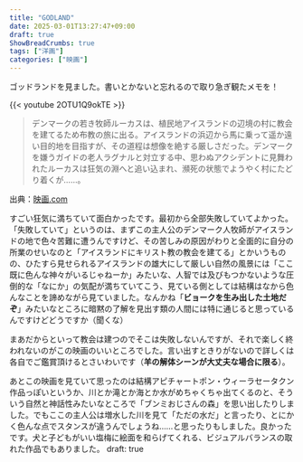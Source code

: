 ```yaml
---
title: "GODLAND"
date: 2025-03-01T13:27:47+09:00
draft: true
ShowBreadCrumbs: true
tags: ["洋画"]
categories: ["映画"]
---
```


ゴッドランドを見ました。書いとかないと忘れるので取り急ぎ観たメモを！

{{< youtube 2OTU1Q9okTE >}}

>デンマークの若き牧師ルーカスは、植民地アイスランドの辺境の村に教会を建てるため布教の旅に出る。アイスランドの浜辺から馬に乗って遥か遠い目的地を目指すが、その道程は想像を絶する厳しさだった。デンマークを嫌うガイドの老人ラグナルと対立する中、思わぬアクシデントに見舞われたルーカスは狂気の淵へと追い込まれ、瀕死の状態でようやく村にたどり着くが……。

出典：[映画.com](https://eiga.com/movie/100977/)


すごい狂気に満ちていて面白かったです。最初から全部失敗していてよかった。「失敗していて」というのは、まずこの主人公のデンマーク人牧師がアイスランドの地で色々苦難に遭うんですけど、その苦しみの原因がわりと全面的に自分の所業のせいなのと「アイスランドにキリスト教の教会を建てる」とかいうものの、ひたすら見せられるアイスランドの雄大にして厳しい自然の風景には「ここ既に色んな神々がいるじゃねーか」みたいな、人智では及びもつかないような圧倒的な「なにか」の気配が満ちていてこう、見ている側としては結構はなから色んなことを諦めながら見ていました。なんかね「**ビョークを生み出した土地だぞ**」みたいなところに暗黙の了解を見出す類の人間には特に通じると思っているんですけどどうですか（聞くな）

まあだからといって教会は建つのでそこは失敗しないんですが、それで楽しく終われないのがこの映画のいいところでした。言い出すときりがないので詳しくは各自でご鑑賞頂けるとさいわいです（**羊の解体シーンが大丈夫な場合に限る**）。

あとこの映画を見ていて思ったのは結構アピチャートポン・ウィーラセータクン作品っぽいというか、川とか滝とか海とか水がめちゃくちゃ出てくるのと、そういう自然と神話性みたいなところで「ブンミおじさんの森」を思い出したりしました。でもここの主人公は増水した川を見て「ただの水だ」と言ったり、とにかく色んな点でスタンスが違うんでしょうね……と思ったりもしました。良かったです。犬と子どもがいい塩梅に絵面を和らげてくれる、ビジュアルバランスの取れた作品でもありました。
draft: true
